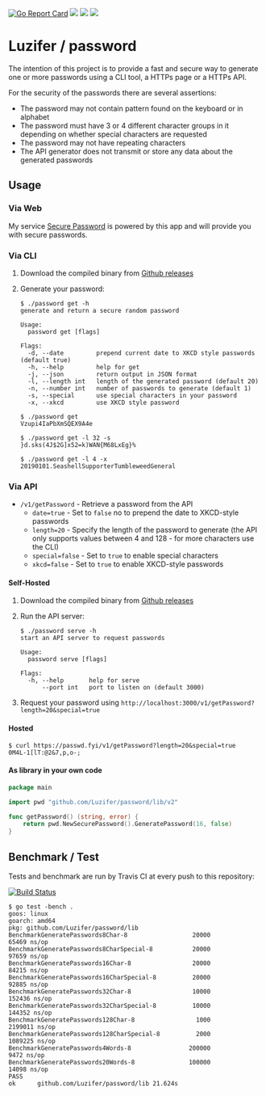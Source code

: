 [![Go Report Card](https://goreportcard.com/badge/github.com/Luzifer/password)](https://goreportcard.com/report/github.com/Luzifer/password)
![](https://badges.fyi/github/license/Luzifer/password)
![](https://badges.fyi/github/downloads/Luzifer/password)
![](https://badges.fyi/github/latest-release/Luzifer/password)

# Luzifer / password

The intention of this project is to provide a fast and secure way to generate one or more passwords using a CLI tool, a HTTPs page or a HTTPs API.

For the security of the passwords there are several assertions:

- The password may not contain pattern found on the keyboard or in alphabet
- The password must have 3 or 4 different character groups in it depending on whether special characters are requested
- The password may not have repeating characters
- The API generator does not transmit or store any data about the generated passwords

## Usage

### Via Web

My service [Secure Password](https://passwd.fyi/) is powered by this app and will provide you with secure passwords.

### Via CLI

1. Download the compiled binary from [Github releases](https://github.com/Luzifer/password/releases/latest)
2. Generate your password:

    ```console
    $ ./password get -h
    generate and return a secure random password
    
    Usage:
      password get [flags]
    
    Flags:
      -d, --date         prepend current date to XKCD style passwords (default true)
      -h, --help         help for get
      -j, --json         return output in JSON format
      -l, --length int   length of the generated password (default 20)
      -n, --number int   number of passwords to generate (default 1)
      -s, --special      use special characters in your password
      -x, --xkcd         use XKCD style password

    $ ./password get
    Vzupi4IaPbXmSQEX9A4e

    $ ./password get -l 32 -s
    }d.sks(4J$2G]x52=k)WAN{M68LxEg}%

    $ ./password get -l 4 -x
    20190101.SeashellSupporterTumbleweedGeneral
    ```

### Via API

- `/v1/getPassword` - Retrieve a password from the API
  - `date=true` - Set to `false` no to prepend the date to XKCD-style passwords
  - `length=20` - Specify the length of the password to generate (the API only supports values between 4 and 128 - for more characters use the CLI)
  - `special=false` - Set to `true` to enable special characters
  - `xkcd=false` - Set to `true` to enable XKCD-style passwords

#### Self-Hosted

1. Download the compiled binary from [Github releases](https://github.com/Luzifer/password/releases/latest)
2. Run the API server:

    ```console
    $ ./password serve -h
    start an API server to request passwords

    Usage:
      password serve [flags]

    Flags:
      -h, --help       help for serve
          --port int   port to listen on (default 3000)
    ```
3. Request your password using `http://localhost:3000/v1/getPassword?length=20&special=true`

#### Hosted

```console
$ curl https://passwd.fyi/v1/getPassword?length=20&special=true
0M4L-1[lT:@2&7,p,o-;
```

#### As library in your own code

```go
package main

import pwd "github.com/Luzifer/password/lib/v2"

func getPassword() (string, error) {
	return pwd.NewSecurePassword().GeneratePassword(16, false)
}
```

## Benchmark / Test

Tests and benchmark are run by Travis CI at every push to this repository:

[![Build Status](https://travis-ci.org/Luzifer/password.svg)](https://travis-ci.org/Luzifer/password)

```console
$ go test -bench .
goos: linux
goarch: amd64
pkg: github.com/Luzifer/password/lib
BenchmarkGeneratePasswords8Char-8                  20000             65469 ns/op
BenchmarkGeneratePasswords8CharSpecial-8           20000             97659 ns/op
BenchmarkGeneratePasswords16Char-8                 20000             84215 ns/op
BenchmarkGeneratePasswords16CharSpecial-8          20000             92885 ns/op
BenchmarkGeneratePasswords32Char-8                 10000            152436 ns/op
BenchmarkGeneratePasswords32CharSpecial-8          10000            144352 ns/op
BenchmarkGeneratePasswords128Char-8                 1000           2199011 ns/op
BenchmarkGeneratePasswords128CharSpecial-8          2000           1089225 ns/op
BenchmarkGeneratePasswords4Words-8                200000              9472 ns/op
BenchmarkGeneratePasswords20Words-8               100000             14098 ns/op
PASS
ok      github.com/Luzifer/password/lib 21.624s
```
